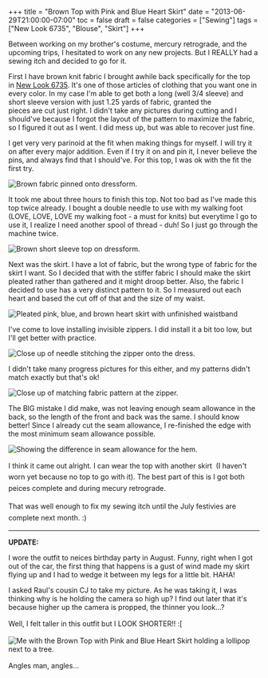 +++
title = "Brown Top with Pink and Blue Heart Skirt"
date = "2013-06-29T21:00:00-07:00"
toc = false
draft = false
categories = ["Sewing"]
tags = ["New Look 6735", "Blouse", "Skirt"]
+++


<p>Between working on my brother's costume, mercury retrograde, and the upcoming trips, I hesitated to work on any new projects. But I REALLY had a sewing itch and decided to go for it.</p>    
<p>First I have brown knit fabric I brought awhile back specifically for the top in&nbsp;<a href="http://www.simplicity.com/p-2426-misses-separates.aspx" target="_blank">New Look 6735</a>. It's one of those articles of clothing that you want one in every color. In my case I'm able to get both a long (well 3/4 sleeve)&nbsp;and short sleeve version with just 1.25 yards of fabric, granted the pieces&nbsp;are&nbsp;cut just right. I didn't take any pictures during cutting&nbsp;and I should've because I forgot the layout of the pattern to maximize the fabric, so I figured it out as I went. I did mess up, but was able to recover just fine.</p>    
<p>I get very very parinoid at the fit when making things for myself. I will try it on after every major addition. Even if I try it on and pin it, I never believe the pins, and always find that I should've. For this top,&nbsp;I was ok with the fit the first try.</p>    
<p><img alt="Brown fabric pinned onto dressform." src="/images/2013/07/2013-06-28_18-03-20_856_zps5cb91da0.jpg" title="Testing out the fit before I sew; I hate taking stitches out." /></p>    
<p>It took&nbsp;me about three hours to finish this top. Not too bad as I've made this top twice already. I bought a double needle to use with my walking foot (LOVE, LOVE, LOVE my walking foot - a must for knits) but everytime I go to use it, I realize I need another spool of thread - duh! So I just go through the machine twice.</p>    
<p><img alt="Brown short sleeve top on dressform." src="/images/2013/07/2013-06-28_21-48-37_37_zps6cb0e295.jpg" title="New Look 6735 - Brown Short Sleeve Top Finished" /></p>    
<p>Next was the skirt. I have a lot of fabric, but the wrong type of fabric for the skirt I want. So I decided that with the stiffer fabric I should make the skirt pleated rather than gathered and it might droop better. Also, the fabric I decided to use has a very distinct pattern to it. So I measured out each heart and based the cut off of that and the size of my waist.</p>    
<p><img alt="Pleated pink, blue, and brown heart skirt with unfinished waistband" src="/images/2013/07/2013-06-29_01-57-02_632_zps4c2b1454.jpg" title="We need to match the pattern when adding the waistband." /></p>    
<p>I've come to love installing invisible zippers. I did install it a bit too low, but I'll get better with practice.</p>    
<p><img alt="Close up of needle stitching the zipper onto the dress." src="/images/2013/07/2013-06-29_21-19-29_648_zps91d50a10.jpg" title="I have fallen in love with invisible zippers. So easy to put on too!" /></p>    
<p>I didn't take many progress pictures for this either, and my patterns didn't match exactly but that's ok!</p>    
<p><img alt="Close up of matching fabric pattern at the zipper." src="/images/2013/07/2013-06-29_21-28-13_898_zpsadf05b2a.jpg" title="You can see my markings - it&amp;#039;s chalk so it&amp;#039;ll go away eventually...I always forget to use my disappearing ink marker." /></p>    
<p>The BIG mistake I did make, was not leaving enough seam allowance in the back, so the length of the front and back was the same. I should know better! Since I already cut the seam allowance, I re-finished the edge with the most minimum seam allowance possible.</p>    
<p><img alt="Showing the difference in seam allowance for the hem." src="/images/2013/09/pink-and-blue-heart-seam-folds.jpg" title="You can see the fold for the front is larger than the back. Oops!" /></p>    
<p>I think it came out alright. I can wear the top with another skirt &nbsp;(<span style="line-height: 1.6em;">I haven't worn yet because&nbsp;</span><span style="line-height: 1.6em;">no top to go with it). The best part of this is</span><span style="line-height: 1.6em;">&nbsp;I got both peices complete and during mecury retrograde.</span></p>    
<p><span style="line-height: 1.6em;">That was well enough to fix my sewing itch until the July&nbsp;festivies are complete next month. :)</span></p>    <hr />  
<p><strong>UPDATE:</strong></p>    
<p>I wore the outfit to neices birthday party in August. Funny, right when I got out of the car, the first thing that happens is a gust of wind made my skirt flying up and I had to wedge it between my legs for a little bit. HAHA!</p>    
<p>I asked Raul's cousin CJ to take my picture. As he was taking it, I was thinking why is he holding the camera so high up? I find out later that it's because&nbsp;higher up the camera is propped, the thinner you look...?</p>    
<p><span style="line-height: 1.6em;">Well,&nbsp;I&nbsp;felt taller in this outfit but</span>&nbsp;I LOOK SHORTER!!&nbsp;<span style="line-height: 1.6em;">:[</span></p>    
<p><img alt="Me with the Brown Top with Pink and Blue Heart Skirt holding a lollipop next to a tree." src="/images/2013/09/2013-08-10-Patty.jpg" title="Cakepop Patty! (Cakepops made by CJ. MMM. Oh! I was trying to hide my hair clip - should have put it on the other side.)" /></p>    
<p><span style="line-height: 1.6em;">Angles man, angles...</span></p>  